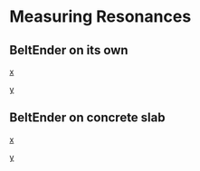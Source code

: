 # Measuring Resonances

## BeltEnder on its own

[x](https://github.com/madsi1m/BeltEnder/blob/main/shaper_calibrate_x.png?raw=true)

[y](https://github.com/madsi1m/BeltEnder/blob/main/shaper_calibrate_y.png?raw=true)

## BeltEnder on concrete slab

[x](https://github.com/madsi1m/BeltEnder/blob/main/shaper_calibrate_concrete_slab_x.png?raw=true)

[y](https://github.com/madsi1m/BeltEnder/blob/main/shaper_calibrate_concrete_slab_y.png?raw=true)
